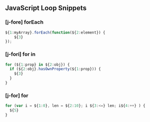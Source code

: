 ## JavaScript Loop Snippets

### [j-fore] forEach

```javascript
${1:myArray}.forEach(function(${2:element}) {
    ${3}
});
```

### [j-fori] for in

```javascript
for (${1:prop} in ${2:obj}) {
  if (${2:obj}.hasOwnProperty(${1:prop})) {
    ${3}
  }
}
```

### [j-for] for

```javascript
for (var i = ${1:0}, len = ${2:10}; i ${3:<=} len; i${4:++} ) {
  ${5}
}
```

